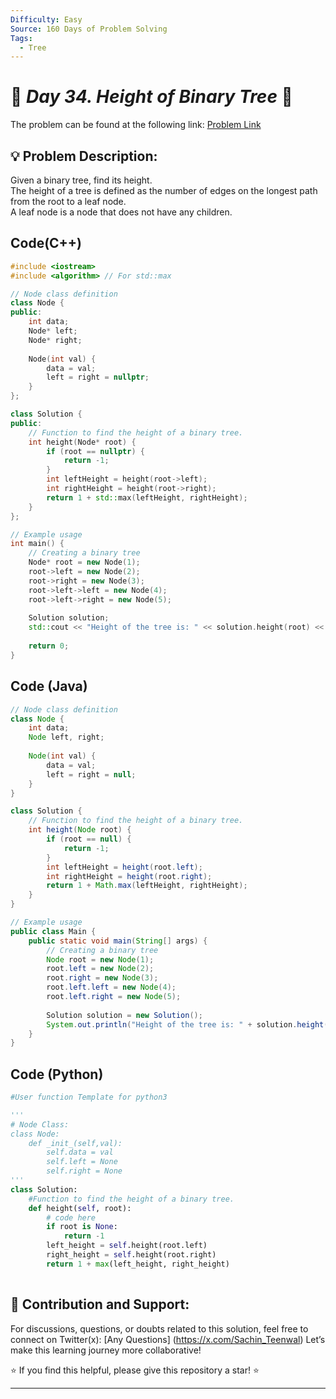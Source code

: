 ```yaml
---
Difficulty: Easy  
Source: 160 Days of Problem Solving  
Tags:
  - Tree
---
```


# 🚀 _Day 34. Height of Binary Tree_ 🧠

The problem can be found at the following link: [Problem Link](https://www.geeksforgeeks.org/batch/gfg-160-problems/track/tree-gfg-160/problem/height-of-binary-tree)

## 💡 **Problem Description:**

Given a binary tree, find its height.  
The height of a tree is defined as the number of edges on the longest path from the root to a leaf node.  
A leaf node is a node that does not have any children.


## Code(C++)
```cpp
#include <iostream>
#include <algorithm> // For std::max

// Node class definition
class Node {
public:
    int data;
    Node* left;
    Node* right;
    
    Node(int val) {
        data = val;
        left = right = nullptr;
    }
};

class Solution {
public:
    // Function to find the height of a binary tree.
    int height(Node* root) {
        if (root == nullptr) {
            return -1;
        }
        int leftHeight = height(root->left);
        int rightHeight = height(root->right);
        return 1 + std::max(leftHeight, rightHeight);
    }
};

// Example usage
int main() {
    // Creating a binary tree
    Node* root = new Node(1);
    root->left = new Node(2);
    root->right = new Node(3);
    root->left->left = new Node(4);
    root->left->right = new Node(5);
    
    Solution solution;
    std::cout << "Height of the tree is: " << solution.height(root) << std::endl;
    
    return 0;
}
```

## Code (Java)

```java
// Node class definition
class Node {
    int data;
    Node left, right;
    
    Node(int val) {
        data = val;
        left = right = null;
    }
}

class Solution {
    // Function to find the height of a binary tree.
    int height(Node root) {
        if (root == null) {
            return -1;
        }
        int leftHeight = height(root.left);
        int rightHeight = height(root.right);
        return 1 + Math.max(leftHeight, rightHeight);
    }
}

// Example usage
public class Main {
    public static void main(String[] args) {
        // Creating a binary tree
        Node root = new Node(1);
        root.left = new Node(2);
        root.right = new Node(3);
        root.left.left = new Node(4);
        root.left.right = new Node(5);
        
        Solution solution = new Solution();
        System.out.println("Height of the tree is: " + solution.height(root));
    }
}
```

## Code (Python)

```python
#User function Template for python3

'''
# Node Class:
class Node:
    def _init_(self,val):
        self.data = val
        self.left = None
        self.right = None
'''
class Solution:
    #Function to find the height of a binary tree.
    def height(self, root):
        # code here
        if root is None:
            return -1
        left_height = self.height(root.left)
        right_height = self.height(root.right)
        return 1 + max(left_height, right_height)
            


```



## 🎯 **Contribution and Support:**

For discussions, questions, or doubts related to this solution, feel free to connect on Twitter(x): [Any Questions] (https://x.com/Sachin_Teenwal) Let’s make this learning journey more collaborative!

⭐ If you find this helpful, please give this repository a star! ⭐

---
